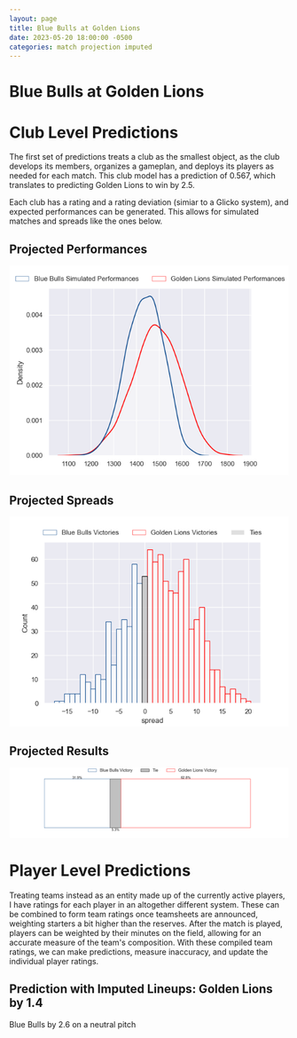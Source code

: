 ```yaml
---  
layout: page  
title: Blue Bulls at Golden Lions  
date: 2023-05-20 18:00:00 -0500  
categories: match projection imputed  
---
```

# Blue Bulls at Golden Lions

# Club Level Predictions


The first set of predictions treats a club as the smallest object, as the club develops its members, organizes a gameplan, and deploys its players as needed for each match. This club model has a prediction of 0.567, which translates to predicting Golden Lions to win by 2.5.

Each club has a rating and a rating deviation (simiar to a Glicko system), and expected performances can be generated. This allows for simulated matches and spreads like the ones below.
## Projected Performances


![Projected Performances](plots/performances_2023-05-20-GoldenLions-BlueBulls.png)
## Projected Spreads


![Projected Spreads](plots/spreads_2023-05-20-GoldenLions-BlueBulls.png)
## Projected Results


![Projected Results](plots/resultbar_2023-05-20-GoldenLions-BlueBulls.png)
# Player Level Predictions


Treating teams instead as an entity made up of the currently active players, I have ratings for each player in an altogether different system. These can be combined to form team ratings once teamsheets are announced, weighting starters a bit higher than the reserves. After the match is played, players can be weighted by their minutes on the field, allowing for an accurate measure of the team's composition. With these compiled team ratings, we can make predictions, measure inaccuracy, and update the individual player ratings.
## Prediction with Imputed Lineups: Golden Lions by 1.4


Blue Bulls by 2.6 on a neutral pitch

